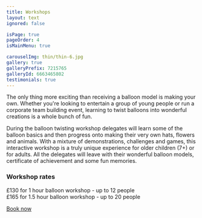 ```yaml
---
title: Workshops
layout: text
ignored: false

isPage: true
pageOrder: 4
isMainMenu: true

carouselImg: thin/thin-6.jpg
gallery: true
galleryPrefix: 7215765
galleryId: 6663465802
testimonials: true
---
```

The only thing more exciting than receiving a balloon model is making your own. Whether you're looking to entertain a group of young people or run a corporate team building event, learning to twist balloons into wonderful creations is a whole bunch of fun.

During the balloon twisting workshop delegates will learn some of the balloon basics and then progress onto making their very own hats, flowers and animals. With a mixture of demonstrations, challenges and games, this interactive workshop is a truly unique experience for older children (7+) or for adults. All the delegates will leave with their wonderful balloon models, certificate of achievement and some fun memories.

### Workshop rates

£130 for 1 hour balloon workshop - up to 12 people  
£165 for 1.5 hour balloon workshop - up to 20 people

<a href="contact.html" class="button">Book now</a>